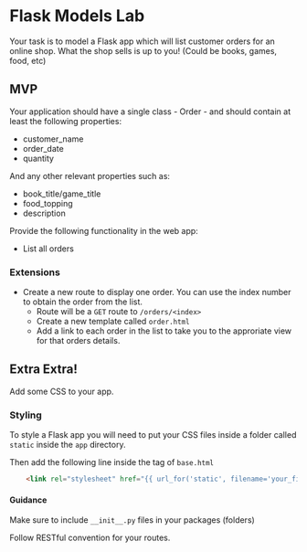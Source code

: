 # Flask Models Lab

Your task is to model a Flask app which will list customer orders for an online shop. What the shop sells is up to you! (Could be books, games, food, etc)

## MVP

Your application should have a single class - Order - and should contain at least the following properties:
* customer_name
* order_date
* quantity

And any other relevant properties such as:
* book_title/game_title
* food_topping
* description


Provide the following functionality in the web app:

* List all orders

### Extensions

* Create a new route to display one order. You can use the index number to obtain the order from the list. 
    * Route will be a `GET` route to `/orders/<index>`
    * Create a new template called `order.html`
    * Add a link to each order in the list to take you to the approriate view for that orders details.
    

## Extra Extra!

Add some CSS to your app.

### Styling

To style a Flask app you will need to put your CSS files inside a folder called `static` inside the `app` directory.

Then add the following line inside the <HEAD> tag of `base.html`

```html
    <link rel="stylesheet" href="{{ url_for('static', filename='your_file_name.css') }}">
```


#### Guidance

Make sure to include `__init__.py` files in your packages (folders)

Follow RESTful convention for your routes.



